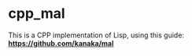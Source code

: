 # cpp_mal
This is a CPP implementation of Lisp, using this guide: **https://github.com/kanaka/mal**
